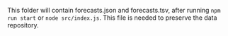 This folder will contain forecasts.json and forecasts.tsv, after running `npm run start` or `node src/index.js`. This file is needed to preserve the data repository.
